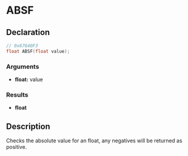 # ABSF

## Declaration
```cpp
// 0x67640F3
float ABSF(float value);
```

### Arguments
- **float:** value

### Results
- **float**

## Description
Checks the absolute value for an float, any negatives will be returned as positive.
